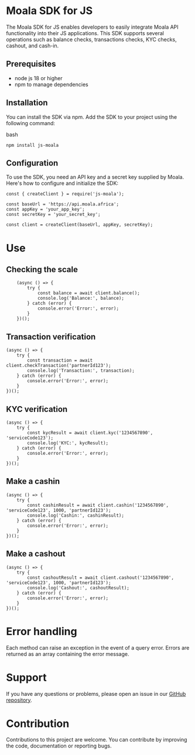 # Moala SDK for JS

The Moala SDK for JS enables developers to easily integrate Moala API functionality into their JS applications. This SDK supports several operations such as balance checks, transactions checks, KYC checks, cashout, and cash-in.

## Prerequisites

- node js 18 or higher
- npm to manage dependencies

## Installation

You can install the SDK via npm. Add the SDK to your project using the following command:

bash
```
npm install js-moala 
```

## Configuration
To use the SDK, you need an API key and a secret key supplied by Moala. Here's how to configure and initialize the SDK:

```
const { createClient } = require('js-moala');

const baseUrl = 'https://api.moala.africa';
const appKey = 'your_app_key';
const secretKey = 'your_secret_key';

const client = createClient(baseUrl, appKey, secretKey);
```

# Use

## Checking the scale
```
    (async () => {
        try {
            const balance = await client.balance();
            console.log('Balance:', balance);
        } catch (error) {
            console.error('Error:', error);
        }
    })();
```

## Transaction verification
```
(async () => {
    try {
        const transaction = await client.checkTransaction('partnerId123');
        console.log('Transaction:', transaction);
    } catch (error) {
        console.error('Error:', error);
    }
})();
```

## KYC verification
```
(async () => {
    try {
        const kycResult = await client.kyc('1234567890', 'serviceCode123');
        console.log('KYC:', kycResult);
    } catch (error) {
        console.error('Error:', error);
    }
})();
```

## Make a cashin
```
(async () => {
    try {
        const cashinResult = await client.cashin('1234567890', 'serviceCode123', 1000, 'partnerId123');
        console.log('Cashin:', cashinResult);
    } catch (error) {
        console.error('Error:', error);
    }
})();
```

## Make a cashout
```
(async () => {
    try {
        const cashoutResult = await client.cashout('1234567890', 'serviceCode123', 1000, 'partnerId123');
        console.log('Cashout:', cashoutResult);
    } catch (error) {
        console.error('Error:', error);
    }
})();
```

# Error handling
Each method can raise an exception in the event of a query error. Errors are returned as an array containing the error message.

# Support
If you have any questions or problems, please open an issue in our [GitHub repository](https://github.com/bitkap/js-moala/issues).

# Contribution
Contributions to this project are welcome. You can contribute by improving the code, documentation or reporting bugs.
